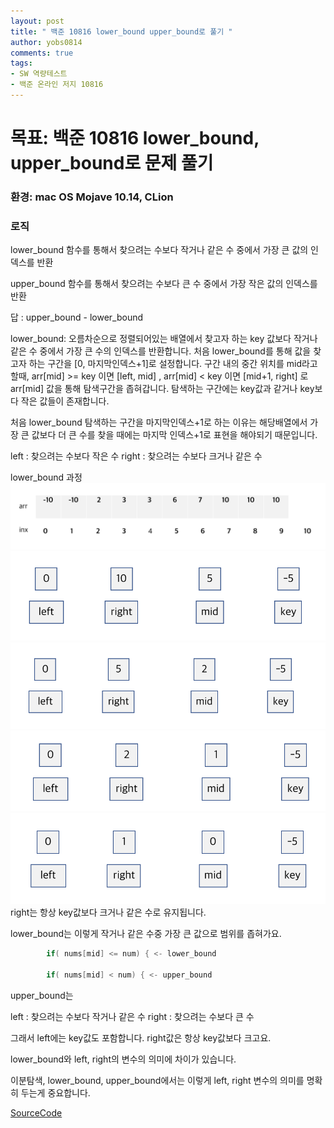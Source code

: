```yaml
---
layout: post
title: " 백준 10816 lower_bound upper_bound로 풀기 "
author: yobs0814
comments: true
tags:
- SW 역량테스트
- 백준 온라인 저지 10816 
---
```


# 목표: 백준 10816 lower_bound, upper_bound로 문제 풀기
### 환경: mac OS Mojave 10.14, CLion

### 로직
lower_bound 함수를 통해서 찾으려는 수보다 작거나 같은 수 중에서 가장 큰 값의 인덱스를 반환

upper_bound 함수를 통해서 찾으려는 수보다 큰 수 중에서 가장 작은 값의 인덱스를 반환

답 : upper_bound - lower_bound 


lower_bound: 
오름차순으로 정렬되어있는 배열에서 찾고자 하는 key 값보다 작거나 같은 수 중에서 가장 큰 수의 인덱스를 반환합니다.
처음 lower_bound를 통해 값을 찾고자 하는 구간을 [0, 마지막인덱스+1]로 설정합니다. 구간 내의 중간 위치를 mid라고 할때, 
arr[mid] >= key 이면 [left, mid] , arr[mid] < key 이면 [mid+1, right] 로 arr[mid] 값을 통해
탐색구간을 좁혀갑니다. 탐색하는 구간에는 key값과 같거나 key보다 작은 값들이 존재합니다.

처음 lower_bound 탐색하는 구간을 마지막인덱스+1로 하는 이유는 해당배열에서 가장 큰 값보다 더 큰 수를 찾을 때에는
마지막 인덱스+1로 표현을 해야되기 때문입니다.

left : 찾으려는 수보다 작은 수
right : 찾으려는 수보다 크거나 같은 수

lower_bound 과정
![1](/img/10816_1.png)
![2](/img/10816_2.png)
![3](/img/10816_3.png)
![4](/img/10816_4.png)
![5](/img/10816_5.png)
right는 항상 key값보다 크거나 같은 수로 유지됩니다.

lower_bound는 이렇게 작거나 같은 수중 가장 큰 값으로 범위를 좁혀가요.

~~~c++
        if( nums[mid] <= num) { <- lower_bound

        if( nums[mid] < num) { <- upper_bound 
~~~


upper_bound는

left : 찾으려는 수보다 작거나 같은 수
right : 찾으려는 수보다 큰 수

그래서 left에는 key값도 포함합니다.
right값은 항상 key값보다 크고요.

lower_bound와 left, right의 변수의 의미에 차이가 있습니다.

이분탐색, lower_bound, upper_bound에서는 이렇게 left, right 변수의 의미를 명확히 두는게 중요합니다.

[SourceCode](https://github.com/yobs0814/problemSolving/blob/master/SWExpert/BOJ10816/main.cpp)
